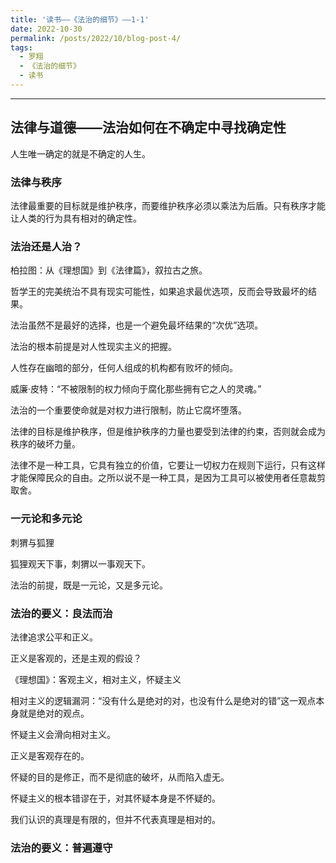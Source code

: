 ```yaml
---
title: '读书——《法治的细节》——1-1'
date: 2022-10-30
permalink: /posts/2022/10/blog-post-4/
tags:
  - 罗翔
  - 《法治的细节》
  - 读书
---
```


--------

## 法律与道德——法治如何在不确定中寻找确定性

人生唯一确定的就是不确定的人生。

### 法律与秩序

法律最重要的目标就是维护秩序，而要维护秩序必须以乘法为后盾。只有秩序才能让人类的行为具有相对的确定性。

### 法治还是人治？

柏拉图：从《理想国》到《法律篇》，叙拉古之旅。

哲学王的完美统治不具有现实可能性，如果追求最优选项，反而会导致最坏的结果。

法治虽然不是最好的选择，也是一个避免最坏结果的“次优”选项。

法治的根本前提是对人性现实主义的把握。

人性存在幽暗的部分，任何人组成的机构都有败坏的倾向。

威廉·皮特：“不被限制的权力倾向于腐化那些拥有它之人的灵魂。”

法治的一个重要使命就是对权力进行限制，防止它腐坏堕落。

法律的目标是维护秩序，但是维护秩序的力量也要受到法律的约束，否则就会成为秩序的破坏力量。

法律不是一种工具，它具有独立的价值，它要让一切权力在规则下运行，只有这样才能保障民众的自由。之所以说不是一种工具，是因为工具可以被使用者任意裁剪取舍。

### 一元论和多元论

刺猬与狐狸

狐狸观天下事，刺猬以一事观天下。

法治的前提，既是一元论，又是多元论。

### 法治的要义：良法而治

法律追求公平和正义。

正义是客观的，还是主观的假设？

《理想国》：客观主义，相对主义，怀疑主义

相对主义的逻辑漏洞：“没有什么是绝对的对，也没有什么是绝对的错”这一观点本身就是绝对的观点。

怀疑主义会滑向相对主义。

正义是客观存在的。

怀疑的目的是修正，而不是彻底的破坏，从而陷入虚无。

怀疑主义的根本错谬在于，对其怀疑本身是不怀疑的。

我们认识的真理是有限的，但并不代表真理是相对的。

### 法治的要义：普遍遵守

